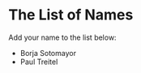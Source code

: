 The List of Names
=================

Add your name to the list below:

* Borja Sotomayor
* Paul Treitel

